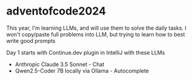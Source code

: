 # adventofcode2024
This year, I'm learning LLMs, and will use them to solve the daily tasks.
I won't copy/paste full problems into LLM, but trying to learn how to best write good prompts

Day 1 starts with Continue.dev plugin in IntelliJ with these LLMs
* Anthropic Claude 3.5 Sonnet - Chat
* Qwen2.5-Coder 7B locally via Ollama - Autocomplete